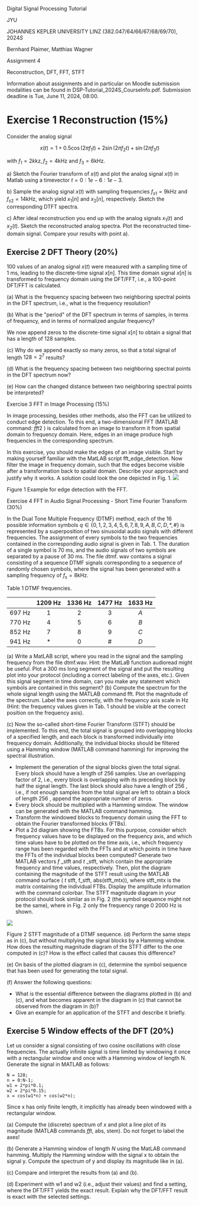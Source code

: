 Digital Signal Processing Tutorial

JYU

JOHANNES KEPLER UNIVERSITY LINZ $(382.047 / 64 / 66 / 67 / 68 / 69 / 70), 2024 S$

Bernhard Plaimer, Matthias Wagner

Assignment 4

Reconstruction, DFT, FFT, STFT

Information about assignments and in particular on Moodle submission modalities can be found in DSP-Tutorial_2024S_Courselnfo.pdf. Submission deadline is Tue, June 11, 2024, 08:00.

# Exercise 1 Reconstruction (15\%) 

Consider the analog signal

$$
x(t)=1+0.5 \cos \left(2 \pi f_{1} t\right)+2 \sin \left(2 \pi f_{2} t\right)+\sin \left(2 \pi f_{3} t\right)
$$

with $f_{1}=2 k \mathrm{kz}, f_{2}=4 \mathrm{kHz}$ and $f_{3}=6 \mathrm{kHz}$.

a) Sketch the Fourier transform of $x(t)$ and plot the analog signal $x(t)$ in Matlab using a timevector $t=0: 1 e-6: 1 e-3$.

b) Sample the analog signal $x(t)$ with sampling frequencies $f_{s 1}=9 \mathrm{kHz}$ and $f_{s 2}=14 \mathrm{kHz}$, which yield $x_{1}[n]$ and $x_{2}[n]$, respectively. Sketch the corresponding DTFT spectra.

c) After ideal reconstruction you end up with the analog signals $x_{1}(t)$ and $x_{2}(t)$. Sketch the reconstructed analog spectra. Plot the reconstructed time-domain signal. Compare your results with point a).

## Exercise 2 DFT Theory (20\%)

100 values of an analog signal $x(t)$ were measured with a sampling time of $1 \mathrm{~ms}$, leading to the discrete-time signal $x[n]$. This time domain signal $x[n]$ is transformed to frequency domain using the DFT/FFT, i.e., a 100-point DFT/FFT is calculated.

(a) What is the frequency spacing between two neighboring spectral points in the DFT spectrum, i.e., what is the frequency resolution?

(b) What is the "period" of the DFT spectrum in terms of samples, in terms of frequency, and in terms of normalized angular frequency?

We now append zeros to the discrete-time signal $x[n]$ to obtain a signal that has a length of 128 samples.

(c) Why do we append exactly so many zeros, so that a total signal of length $128=2^{7}$ results?

(d) What is the frequency spacing between two neighboring spectral points in the DFT spectrum now?

(e) How can the changed distance between two neighboring spectral points be interpreted?

Exercise 3 FFT in Image Processing (15\%)

In image processing, besides other methods, also the FFT can be utilized to conduct edge detection. To this end, a two-dimensional FFT (MATLAB command: $f f t 2$ ) is calculated from an image to transform it from spatial domain to frequency domain. Here, edges in an image produce high frequencies in the corresponding spectrum.

In this exercise, you should make the edges of an image visible. Start by making yourself familiar with the MatLAB script fft_edge_detection. Now filter the image in frequency domain, such that the edges become visible after a transformation back to spatial domain. Describe your approach and justify why it works. A solution could look the one depicted in Fig. 1.
![](https://cdn.mathpix.com/cropped/2024_05_20_fb408b21a3cafdbd1f66g-2.jpg?height=480&width=1612&top_left_y=771&top_left_x=220)

Figure 1 Example for edge detection with the FFT.

Exercise 4 FFT in Audio Signal Processing - Short Time Fourier Transform (30\%)

In the Dual Tone Multiple Frequency (DTMF) method, each of the 16 possible information symbols $q \in\{0,1,2,3,4,5,6,7,8,9, A, B, C, D, *, \#\}$ is represented by a superposition of two sinusoidal audio signals with different frequencies. The assignment of every symbols to the two frequencies contained in the corresponding audio signal is given in Tab. 1. The duration of a single symbol is $70 \mathrm{~ms}$, and the audio signals of two symbols are separated by a pause of $30 \mathrm{~ms}$. The file $\mathrm{dtmf}$. wav contains a signal consisting of a sequence DTMF signals corresponding to a sequence of randomly chosen symbols, where the signal has been generated with a sampling frequency of $f_{s}=8 \mathrm{kHz}$.

Table 1 DTMF frequencies.

|  | $1209 \mathrm{~Hz}$ | $1336 \mathrm{~Hz}$ | $1477 \mathrm{~Hz}$ | $1633 \mathrm{~Hz}$ |
| :---: | :---: | :---: | :---: | :---: |
| $697 \mathrm{~Hz}$ | 1 | 2 | 3 | $A$ |
| $770 \mathrm{~Hz}$ | 4 | 5 | 6 | $B$ |
| $852 \mathrm{~Hz}$ | 7 | 8 | 9 | $C$ |
| $941 \mathrm{~Hz}$ | $*$ | 0 | $\#$ | $D$ |

(a) Write a MatLAB script, where you read in the signal and the sampling frequency from the file dtmf.wav. Hint: the MatLaB function audioread might be useful. Plot a $300 \mathrm{~ms}$ long segment of the signal and put the resulting plot into your protocol (including a correct labeling of the axes, etc.). Given this signal segment in time domain, can you make any statement which symbols are contained in this segment?
(b) Compute the spectrum for the whole signal length using the MATLAB command fft. Plot the magnitude of the spectrum. Label the axes correctly, with the frequency axis scale in $\mathrm{Hz}$ (Hint: the frequency values given in Tab. 1 should be visible at the correct position on the frequency axis).

(c) Now the so-called short-time Fourier Transform (STFT) should be implemented. To this end, the total signal is grouped into overlapping blocks of a specified length, and each block is transformed individually into frequency domain. Additionally, the individual blocks should be filtered using a Hamming window (MATLAB command hamming) for improving the spectral illustration.

- Implement the generation of the signal blocks given the total signal. Every block should have a length of 256 samples. Use an overlapping factor of 2, i.e., every block is overlapping with its preceding block by half the signal length. The last block should also have a length of 256 , i.e., if not enough samples from the total signal are left to obtain a block of length 256 , append the appropriate number of zeros.
- Every block should be multiplied with a Hamming window. The window can be generated with the MATLAB command hamming.
- Transform the windowed blocks to frequency domain using the FFT to obtain the Fourier transformed blocks (FTBs).
- Plot a 2d diagram showing the FTBs. For this purpose, consider which frequency values have to be displayed on the frequency axis, and which time values have to be plotted on the time axis, i.e., which frequency range has been regarded with the FFTs and at which points in time have the FFTs of the individual blocks been computed? Generate two MATLAB vectors $f$ _stft and $t$ _stft, which contain the appropriate frequency and time values, respectively. Then, plot the diagram containing the magnitude of the STFT result using the MATLAB command surface ( $t$ stft, f_stft, abs(stft_mtx)), where stft_mtx is the matrix containing the individual FTBs. Display the amplitude information with the command colorbar. The STFT magnitude diagram in your protocol should look similar as in Fig. 2 (the symbol sequence might not be the same), where in Fig. 2 only the frequency range 0 $2000 \mathrm{~Hz}$ is shown.

![](https://cdn.mathpix.com/cropped/2024_05_20_fb408b21a3cafdbd1f66g-3.jpg?height=662&width=848&top_left_y=1916&top_left_x=570)

Figure 2 STFT magnitude of a DTMF sequence.
(d) Perform the same steps as in (c), but without multiplying the signal blocks by a Hamming window. How does the resulting magnitude diagram of the STFT differ to the one computed in (c)? How is the effect called that causes this difference?

(e) On basis of the plotted diagram in (c), determine the symbol sequence that has been used for generating the total signal.

(f) Answer the following questions:

- What is the essential difference between the diagrams plotted in (b) and (c), and what becomes apparent in the diagram in (c) that cannot be observed from the diagram in (b)?
- Give an example for an application of the STFT and describe it briefly.


## Exercise 5 Window effects of the DFT (20\%)

Let us consider a signal consisting of two cosine oscillations with close frequencies. The actually infinite signal is time limited by windowing it once with a rectangular window and once with a Hamming window of length N. Generate the signal in MATLAB as follows:

```
N = 128;
n = 0:N-1;
w1 = 2*pi*0.1;
w2 = 2*pi*0.15;
x = cos(w1*n) + cos(w2*n);
```

Since $\mathrm{x}$ has only finite length, it implicitly has already been windowed with a rectangular window.

(a) Compute the (discrete) spectrum of $x$ and plot a line plot of its magnitude (MATLAB commands $f f t$, abs, stem). Do not forget to label the axes!

(b) Generate a Hamming window of length $N$ using the MatLAB command hamming. Multiply the Hamming window with the signal $\mathrm{x}$ to obtain the signal $\mathrm{y}$. Compute the spectrum of $\mathrm{y}$ and display its magnitude like in (a).

(c) Compare and interpret the results from (a) and (b).

(d) Experiment with w1 and w2 (i.e., adjust their values) and find a setting, where the DFT/FFT yields the exact result. Explain why the DFT/FFT result is exact with the selected settings.

